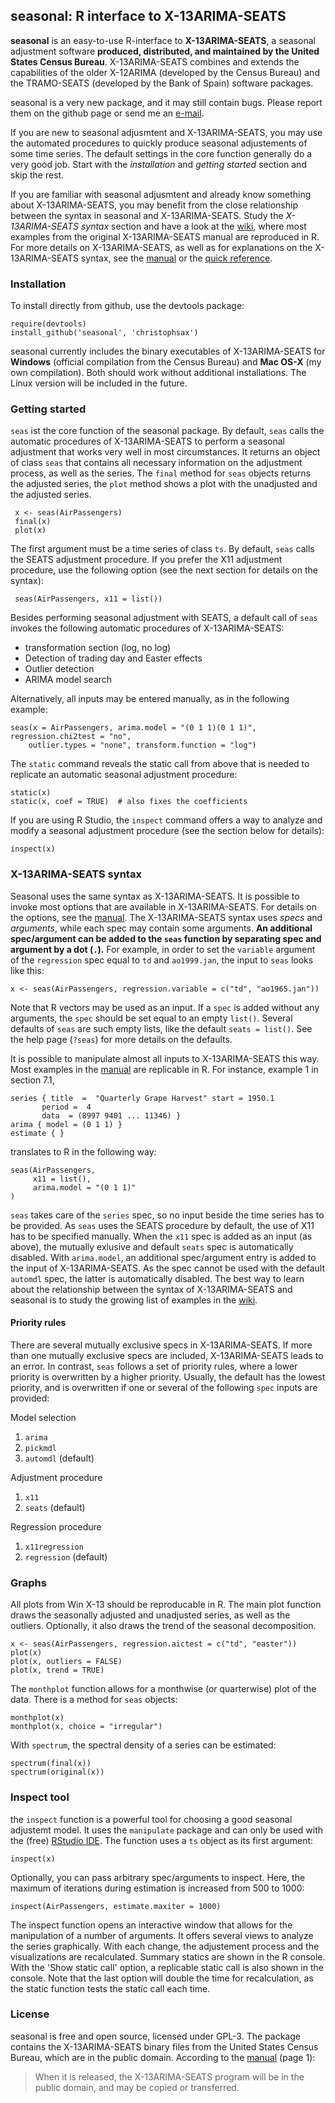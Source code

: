 seasonal: R interface to X-13ARIMA-SEATS
----------------------------------------

**seasonal** is an easy-to-use R-interface to **X-13ARIMA-SEATS**, a seasonal adjustment software **produced, distributed, and maintained by the United States Census Bureau**. X-13ARIMA-SEATS combines and extends the capabilities of the older X-12ARIMA (developed by the Census Bureau) and the TRAMO-SEATS (developed by the Bank of Spain) software packages. 

seasonal is a very new package, and it may still contain bugs. Please report them on the github page or send me an [e-mail](<christoph.sax@gmail.com>). 

If you are new to seasonal adjusmtent and X-13ARIMA-SEATS, you may use the automated procedures to quickly produce seasonal adjustements of some time series. The default settings in the core function generally do a very good job. Start with the *installation* and *getting started* section and skip the rest. 

If you are familiar with seasonal adjusmtent and already know something about X-13ARIMA-SEATS, you may benefit from the close relationship between the syntax in seasonal and X-13ARIMA-SEATS. Study the *X-13ARIMA-SEATS syntax* section and have a look at the [wiki][examples], where most examples from the original X-13ARIMA-SEATS manual are reproduced in R. For more details on X-13ARIMA-SEATS, as well as for explanations on the X-13ARIMA-SEATS syntax, see the [manual][manual] or the [quick reference][qref].


### Installation

To install directly from github, use the devtools package:

    require(devtools)
    install_github('seasonal', 'christophsax')
    
seasonal currently includes the binary executables of X-13ARIMA-SEATS for **Windows** (official compilation from the Census Bureau) and **Mac OS-X** (my own compilation). Both should work without additional installations. The Linux version will be included in the future.


### Getting started

`seas` ist the core function of the seasonal package. By default, `seas` calls the automatic procedures of X-13ARIMA-SEATS to perform a seasonal adjustment that works very well in most circumstances. It returns an object of class `seas` that contains all necessary information on the adjustment process, as well as the series. The `final` method for `seas` objects returns the adjusted series, the `plot` method shows a plot with the unadjusted and the adjusted series. 

     x <- seas(AirPassengers)
     final(x)
     plot(x)
     
The first argument must be a time series of class `ts`. By default, `seas` calls the SEATS adjustment procedure. If you prefer the X11 adjustment procedure, use the following option (see the next section for details on the syntax):

     seas(AirPassengers, x11 = list())
     
Besides performing seasonal adjustment with SEATS, a default call of `seas` invokes the following automatic procedures of X-13ARIMA-SEATS:
  - transformation section (log, no log)
  - Detection of trading day and Easter effects
  - Outlier detection
  - ARIMA model search

Alternatively, all inputs may be entered manually, as in the following example:

    seas(x = AirPassengers, arima.model = "(0 1 1)(0 1 1)", regression.chi2test = "no", 
        outlier.types = "none", transform.function = "log")

The `static` command reveals the static call from above that is needed to replicate an automatic seasonal adjustment procedure:

    static(x)
    static(x, coef = TRUE)  # also fixes the coefficients
    
If you are using R Studio, the `inspect` command offers a way to analyze and modify a seasonal adjustment procedure (see the section below for details):

    inspect(x)


### X-13ARIMA-SEATS syntax

Seasonal uses the same syntax as X-13ARIMA-SEATS. It is possible to invoke most options that are available in X-13ARIMA-SEATS. For details on the options, see the [manual][manual]. The X-13ARIMA-SEATS syntax uses *specs* and *arguments*, while each spec may contain some arguments. **An additional spec/argument can be added to the `seas` function by separating spec and argument by a dot (`.`).** For example, in order to set the `variable` argument of the `regression` spec equal to `td` and `ao1999.jan`, the input to `seas` looks like this:

    x <- seas(AirPassengers, regression.variable = c("td", "ao1965.jan"))
   
Note that R vectors may be used as an input. If a `spec` is added without any arguments, the `spec` should be set equal to an empty `list()`. Several defaults of `seas` are such empty lists, like the default `seats = list()`. See the help page (`?seas`) for more details on the defaults.

It is possible to manipulate almost all inputs to X-13ARIMA-SEATS this way. Most examples in the [manual][manual] are replicable in R. For instance, example 1 in section 7.1,

    series { title  =  "Quarterly Grape Harvest" start = 1950.1
           period =  4
           data  = (8997 9401 ... 11346) }
    arima { model = (0 1 1) }
    estimate { }

translates to R in the following way:

    seas(AirPassengers,
         x11 = list(),
         arima.model = "(0 1 1)"
    )
    
`seas` takes care of the `series` spec, so no input beside the time series has to be provided. As `seas` uses the SEATS procedure by default, the use of X11 has to be specified manually. When the `x11` spec is added as an input (as above), the mutually exlusive and default `seats` spec is automatically disabled. With `arima.model`, an additional spec/argument entry is added to the input of X-13ARIMA-SEATS. As the spec cannot be used with the default `automdl` spec, the latter is automatically disabled. The best way to learn about the relationship between the syntax of X-13ARIMA-SEATS and seasonal is to study the growing list of examples in the [wiki][examples].


#### Priority rules

There are several mutually exclusive specs in X-13ARIMA-SEATS. If more than one mutually exclusive specs are included, X-13ARIMA-SEATS leads to an error. In contrast, `seas` follows a set of priority rules, where a lower priority is overwritten by a higher priority. Usually, the default has the lowest priority, and is overwritten if one or several of the following `spec` inputs are provided:

Model selection
  1. `arima`
  2. `pickmdl`
  3. `automdl` (default)

Adjustment procedure
  1. `x11`
  2. `seats` (default)
  
Regression procedure
  1. `x11regression`
  2. `regression` (default)
  

### Graphs

All plots from Win X-13 should be reproducable in R. The main plot function draws the seasonally adjusted and unadjusted series, as well as the outliers. Optionally, it also draws the trend of the seasonal decomposition.

    x <- seas(AirPassengers, regression.aictest = c("td", "easter"))
    plot(x)
    plot(x, outliers = FALSE)
    plot(x, trend = TRUE)

The `monthplot` function allows for a monthwise (or quarterwise) plot of the data. There is a method for `seas` objects:

    monthplot(x)
    monthplot(x, choice = "irregular")

With `spectrum`, the spectral density of a series can be estimated:

    spectrum(final(x))
    spectrum(original(x))


### Inspect tool

the `inspect` function is a powerful tool for choosing a good seasonal adjustemt model. It uses the `manipulate` package and can only be used with the (free) [RStudio IDE][rstudio]. The function uses a `ts` object as its first argument:

    inspect(x)
    
Optionally, you can pass arbitrary spec/arguments to inspect. Here, the maximum of iterations during estimation is increased from 500 to 1000:

    inspect(AirPassengers, estimate.maxiter = 1000) 
    
The inspect function opens an interactive window that allows for the manipulation of a number of arguments. It offers several views to analyze the series graphically. With each change, the adjustement process and the visualizations are recalculated. Summary statics are shown in the R console. With the 'Show static call' option, a replicable static call is also shown in the console. Note that the last option will double the time for recalculation, as the static function tests the static call each time.


### License

seasonal is free and open source, licensed under GPL-3. The package contains the X-13ARIMA-SEATS binary files from the United States Census Bureau, which are in the public domain. According to the [manual][manual] (page 1):

> When it is released, the X-13ARIMA-SEATS program will be in the public domain, and may be copied or transferred.

[manual]: http://www.census.gov/ts/x13as/docX13AS.pdf "Reference Manual"

[qref]: http://www.census.gov/ts/x13as/pc/qrefX13ASpc.pdf "Quick Reference"

[examples]: https://github.com/christophsax/seasonal/wiki/Examples-of-X-13ARIMA-SEATS-in-R "Wiki: Examples of X-13ARIMA-SEATS in R"

[rstudio]: http://www.rstudio.com/ide/




